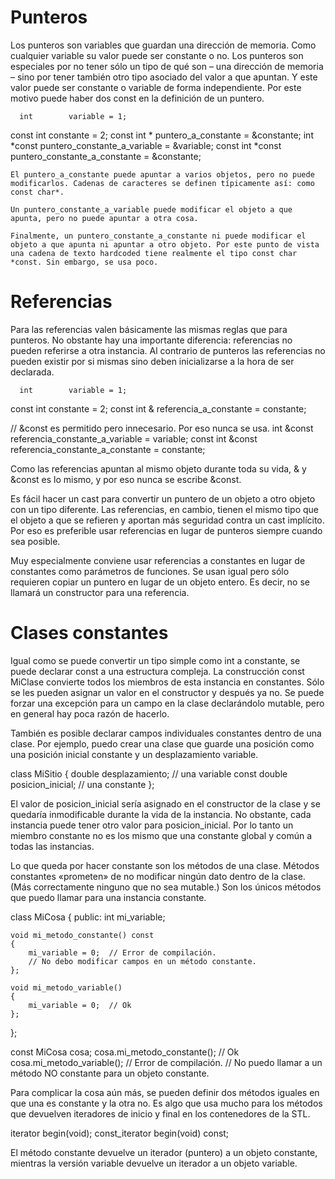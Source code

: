 # Punteros

Los punteros son variables que guardan una dirección de memoria. Como cualquier variable su valor puede ser constante o no. Los punteros son especiales por no tener sólo un tipo de qué son – una dirección de memoria – sino por tener también otro tipo asociado del valor a que apuntan. Y este valor puede ser constante o variable de forma independiente. Por este motivo puede haber dos const en la definición de un puntero.

      int        variable = 1;
const int        constante = 2;
const int *      puntero_a_constante = &constante;
      int *const puntero_constante_a_variable = &variable;
const int *const puntero_constante_a_constante = &constante;

    El puntero_a_constante puede apuntar a varios objetos, pero no puede modificarlos. Cadenas de caracteres se definen típicamente así: como const char*.

    Un puntero_constante_a_variable puede modificar el objeto a que apunta, pero no puede apuntar a otra cosa.
    
    Finalmente, un puntero_constante_a_constante ni puede modificar el objeto a que apunta ni apuntar a otro objeto. Por este punto de vista una cadena de texto hardcoded tiene realmente el tipo const char *const. Sin embargo, se usa poco.

# Referencias

Para las referencias valen básicamente las mismas reglas que para punteros. No obstante hay una importante diferencia: referencias no pueden referirse a otra instancia. Al contrario de punteros las referencias no pueden existir por si mismas sino deben inicializarse a la hora de ser declarada.

      int        variable = 1;
const int        constante = 2;
const int &      referencia_a_constante = constante;

// &const es permitido pero innecesario. Por eso nunca se usa.
      int &const referencia_constante_a_variable = variable;
const int &const referencia_constante_a_constante = constante;

Como las referencias apuntan al mismo objeto durante toda su vida, & y &const es lo mismo, y por eso nunca se escribe &const.

Es fácil hacer un cast para convertir un puntero de un objeto a otro objeto con un tipo diferente. Las referencias, en cambio, tienen el mismo tipo que el objeto a que se refieren y aportan más seguridad contra un cast implícito.  Por eso es preferible usar referencias en lugar de punteros siempre cuando sea posible.

Muy especialmente conviene usar referencias a constantes en lugar de constantes como parámetros de funciones. Se usan igual pero sólo requieren copiar un puntero en lugar de un objeto entero. Es decir, no se llamará un constructor para una referencia.

# Clases constantes

Igual como se puede convertir un tipo simple como int a constante, se puede declarar const a una estructura compleja. La construcción const MiClase convierte todos los miembros de esta instancia en constantes. Sólo se les pueden asignar un valor en el constructor y después ya no. Se puede forzar una excepción para un campo en la clase declarándolo mutable, pero en general hay poca razón de hacerlo.

También es posible declarar campos individuales constantes dentro de una clase. Por ejemplo, puedo crear una clase que guarde una posición como una posición inicial constante y un desplazamiento variable.

class MiSitio
{
    double desplazamiento;          // una variable
    const double posicion_inicial;  // una constante
};

El valor de posicion_inicial sería asignado en el constructor de la clase y se quedaría inmodificable durante la vida de la instancia. No obstante, cada instancia puede tener otro valor para posicion_inicial. Por lo tanto un miembro constante no es los mismo que una constante global y común a todas las instancias.

Lo que queda por hacer constante son los métodos de una clase. Métodos constantes «prometen» de no modificar ningún dato dentro de la clase. (Más correctamente ninguno que no sea mutable.) Son los únicos métodos que puedo llamar para una instancia constante.

class MiCosa
{
public:
    int mi_variable;

    void mi_metodo_constante() const
    {
        mi_variable = 0;  // Error de compilación.
        // No debo modificar campos en un método constante.
    };

    void mi_metodo_variable()
    {
        mi_variable = 0;  // Ok
    };
};

const MiCosa cosa;
cosa.mi_metodo_constante();  // Ok
cosa.mi_metodo_variable();   // Error de compilación.
// No puedo llamar a un método NO constante para un objeto constante.

Para complicar la cosa aún más, se pueden definir dos métodos iguales en que una es constante y la otra no. Es algo que usa mucho para los métodos que devuelven iteradores de inicio y final en los contenedores de la STL.

iterator begin(void);
const_iterator begin(void) const;

El método constante devuelve un iterador (puntero) a un objeto constante, mientras la versión variable devuelve un iterador a un objeto variable.